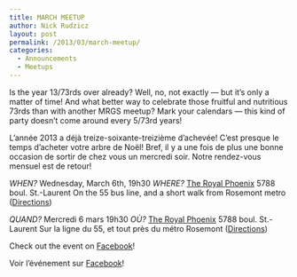 ```yaml
---
title: MARCH MEETUP
author: Nick Rudzicz
layout: post
permalink: /2013/03/march-meetup/
categories:
  - Announcements
  - Meetups
---
```


Is the year 13/73rds over already? Well, no, not exactly &#8212; but it&#8217;s only a matter of time! And what better way to celebrate those fruitful and nutritious 73rds than with another MRGS meetup? Mark your calendars &#8212; this kind of party doesn&#8217;t come around every 5/73rd years!
 
 

L&#8217;ann&eacute;e 2013 a d&eacute;j&agrave; treize-soixante-treizi&egrave;me d&#8217;achev&eacute;e! C&#8217;est presque le temps d&#8217;acheter votre arbre de No&euml;l! Bref, il y a une fois de plus une bonne occasion de sortir de chez vous un mercredi soir. Notre rendez-vous mensuel est de retour!
 








*WHEN?*
 Wednesday, March 6th, 19h30
*WHERE?*
 [The Royal Phoenix](http://royalphoenixbar.com/)
 5788 boul. St.-Laurent
 On the 55 bus line, and a short walk from Rosemont metro
 ([Directions](https://maps.google.com/maps?q=the+royal+phoenix))
 

*QUAND?*
 Mercredi 6 mars 19h30
*OÙ?*
 [The Royal Phoenix](http://royalphoenixbar.com/)
 5788 boul. St.-Laurent
 Sur la ligne du 55, et tout pr&egrave;s du m&eacute;tro Rosemont
 ([Directions](https://maps.google.com/maps?q=the+royal+phoenix))
 








Check out the event on [Facebook](https://www.facebook.com/events/381925611904894/)!


Voir l&#8217;événement sur [Facebook](https://www.facebook.com/events/381925611904894/)!










